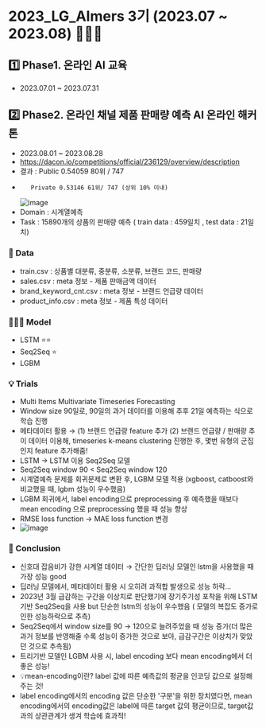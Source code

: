 # 2023_LG_AImers 3기 (2023.07 ~ 2023.08) 👩🏻‍💻
## 1️⃣ Phase1. 온라인 AI 교육 
- 2023.07.01 ~ 2023.07.31

## 2️⃣ Phase2. 온라인 채널 제품 판매량 예측 AI 온라인 해커톤 
- 2023.08.01 ~ 2023.08.28
- https://dacon.io/competitions/official/236129/overview/description
- 결과 : Public  0.54059 80위 / 747
-        Private 0.53146 61위/ 747 (상위 10% 이내) 
  ![image](https://github.com/ohbigkite/2023_LG_AImers/assets/122765534/77deacd6-abd3-4ab3-85ca-71c50239c65a)
- Domain : 시계열예측
- Task : 15890개의 상품의 판매량 예측 ( train data : 459일치 , test data : 21일치)

### 📂 Data

- train.csv : 상품별 대분류, 중분류, 소분류, 브랜드 코드, 판매량
- sales.csv : meta 정보 - 제품 판매금액 데이터
- brand_keyword_cnt.csv : meta 정보 - 브랜드 언급량 데이터
- product_info.csv : meta 정보 - 제품 특성 데이터
  
### 👩🏻‍💻 Model

- LSTM ⭐⭐
- Seq2Seq ⭐
- LGBM 

### 💡 Trials

- Multi Items Multivariate Timeseries Forecasting
- Window size 90일로, 90일의 과거 데이터를 이용해 추후 21일 예측하는 식으로 학습 진행
- 메타데이터 활용 → (1) 브랜드 언급량 feature 추가 (2) 브랜드 언급량 / 판매량 추이 데이터 이용해, timeseries k-means clustering 진행한 후, 몇번 유형의 군집인지 feature 추가해줌! 
- LSTM -> LSTM 이용 Seq2Seq 모델
- Seq2Seq window 90 < Seq2Seq window 120
- 시계열예측 문제를 회귀문제로 변환 후, LGBM 모델 적용 (xgboost, catboost와 비교했을 때, lgbm 성능이 우수했음)
- LGBM 회귀에서, label encoding으로 preprocessing 후 예측했을 때보다 mean encoding 으로 preprocessing 했을 때 성능 향상
- RMSE loss function -> MAE loss function 변경
- ![image](https://github.com/ohbigkite/2023_LG_AImers/assets/122765534/cf886573-492e-4521-bae1-fe828436510e)

### 📝 Conclusion

- 신호대 잡음비가 강한 시계열 데이터 → 간단한 딥러닝 모델인 lstm을 사용했을 때 가장 성능 good
- 딥러닝 모델에서, 메타데이터 활용 시 오히려 과적합 발생으로 성능 하락...
- 2023년 3월 급감하는 구간을 이상치로 판단했기에 장기주기성 포착을 위해 LSTM 기반 Seq2Seq을 사용 but 단순한 lstm의 성능이 우수했음 ( 모델의 복잡도 증가로 인한 성능하락으로 추측)
- Seq2Seq에서 window size를 90 → 120으로 늘려주었을 때 성능 증가(더 많은 과거 정보를 반영해줄 수록 성능이 증가한 것으로 보아, 급감구간은 이상치가 맞았던 것으로 추측됨)
- 트리기반 모델인 LGBM 사용 시, label encoding 보다 mean encoding에서 더 좋은 성능!
- 💡mean-encoding이란? label 값에 따른 예측값의 평균을 인코딩 값으로 설정해주는 것!
- label encoding에서의 encoding 값은 단순한 '구분'을 위한 장치였다면, mean encoding에서의 encoding값은 label에 따른 target 값의 평균이므로, target값과의 상관관계가 생겨 학습에 효과적!
